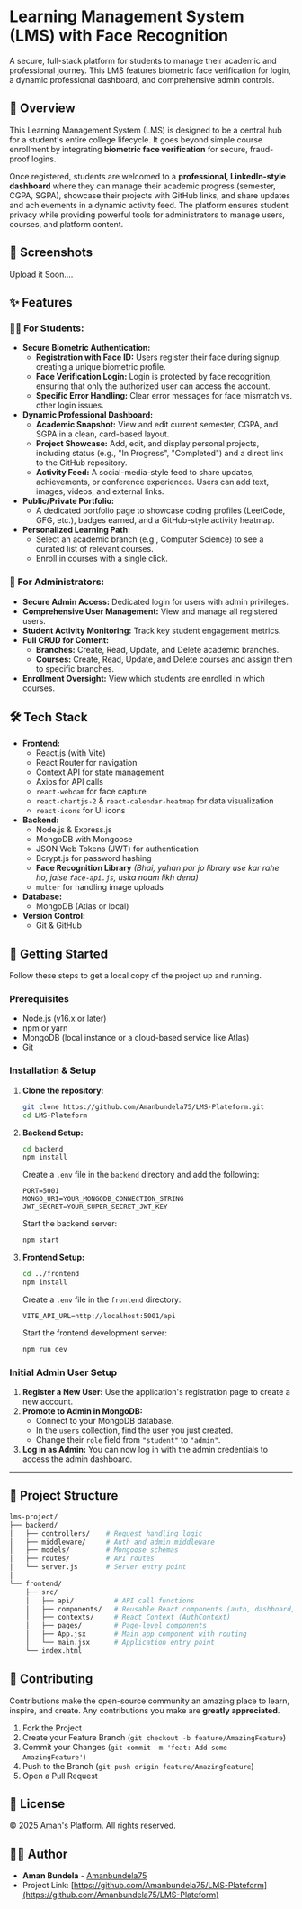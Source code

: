 # Learning Management System (LMS) with Face Recognition

A secure, full-stack platform for students to manage their academic and professional journey. This LMS features biometric face verification for login, a dynamic professional dashboard, and comprehensive admin controls. 

## 🌟 Overview

This Learning Management System (LMS) is designed to be a central hub for a student's entire college lifecycle. It goes beyond simple course enrollment by integrating **biometric face verification** for secure, fraud-proof logins.

Once registered, students are welcomed to a **professional, LinkedIn-style dashboard** where they can manage their academic progress (semester, CGPA, SGPA), showcase their projects with GitHub links, and share updates and achievements in a dynamic activity feed. The platform ensures student privacy while providing powerful tools for administrators to manage users, courses, and platform content.

## 📸 Screenshots

Upload it Soon....

## ✨ Features

### 👨‍🎓 For Students:

*   **Secure Biometric Authentication:**
    *   **Registration with Face ID:** Users register their face during signup, creating a unique biometric profile.
    *   **Face Verification Login:** Login is protected by face recognition, ensuring that only the authorized user can access the account.
    *   **Specific Error Handling:** Clear error messages for face mismatch vs. other login issues.
*   **Dynamic Professional Dashboard:**
    *   **Academic Snapshot:** View and edit current semester, CGPA, and SGPA in a clean, card-based layout.
    *   **Project Showcase:** Add, edit, and display personal projects, including status (e.g., "In Progress", "Completed") and a direct link to the GitHub repository.
    *   **Activity Feed:** A social-media-style feed to share updates, achievements, or conference experiences. Users can add text, images, videos, and external links.
*   **Public/Private Portfolio:**
    *   A dedicated portfolio page to showcase coding profiles (LeetCode, GFG, etc.), badges earned, and a GitHub-style activity heatmap.
*   **Personalized Learning Path:**
    *   Select an academic branch (e.g., Computer Science) to see a curated list of relevant courses.
    *   Enroll in courses with a single click.

### 👮 For Administrators:

*   **Secure Admin Access:** Dedicated login for users with admin privileges.
*   **Comprehensive User Management:** View and manage all registered users.
*   **Student Activity Monitoring:** Track key student engagement metrics.
*   **Full CRUD for Content:**
    *   **Branches:** Create, Read, Update, and Delete academic branches.
    *   **Courses:** Create, Read, Update, and Delete courses and assign them to specific branches.
*   **Enrollment Oversight:** View which students are enrolled in which courses.

## 🛠️ Tech Stack

*   **Frontend:**
    *   React.js (with Vite)
    *   React Router for navigation
    *   Context API for state management
    *   Axios for API calls
    *   `react-webcam` for face capture
    *   `react-chartjs-2` & `react-calendar-heatmap` for data visualization
    *   `react-icons` for UI icons
*   **Backend:**
    *   Node.js & Express.js
    *   MongoDB with Mongoose
    *   JSON Web Tokens (JWT) for authentication
    *   Bcrypt.js for password hashing
    *   **Face Recognition Library** *(Bhai, yahan par jo library use kar rahe ho, jaise `face-api.js`, uska naam likh dena)*
    *   `multer` for handling image uploads
*   **Database:**
    *   MongoDB (Atlas or local)
*   **Version Control:**
    *   Git & GitHub

## 🚀 Getting Started

Follow these steps to get a local copy of the project up and running.

### Prerequisites

*   Node.js (v16.x or later)
*   npm or yarn
*   MongoDB (local instance or a cloud-based service like Atlas)
*   Git

### Installation & Setup

1.  **Clone the repository:**
    ```bash
    git clone https://github.com/Amanbundela75/LMS-Plateform.git
    cd LMS-Plateform
    ```

2.  **Backend Setup:**
    ```bash
    cd backend
    npm install
    ```
    Create a `.env` file in the `backend` directory and add the following:
    ```env
    PORT=5001
    MONGO_URI=YOUR_MONGODB_CONNECTION_STRING
    JWT_SECRET=YOUR_SUPER_SECRET_JWT_KEY
    ```
    Start the backend server:
    ```bash
    npm start
    ```

3.  **Frontend Setup:**
    ```bash
    cd ../frontend
    npm install
    ```
    Create a `.env` file in the `frontend` directory:
    ```env
    VITE_API_URL=http://localhost:5001/api
    ```
    Start the frontend development server:
    ```bash
    npm run dev
    ```

### Initial Admin User Setup

1.  **Register a New User:** Use the application's registration page to create a new account.
2.  **Promote to Admin in MongoDB:**
    *   Connect to your MongoDB database.
    *   In the `users` collection, find the user you just created.
    *   Change their `role` field from `"student"` to `"admin"`.
3.  **Log in as Admin:** You can now log in with the admin credentials to access the admin dashboard.

---
## 🔧 Project Structure
```bash
lms-project/
├── backend/
│   ├── controllers/    # Request handling logic
│   ├── middleware/     # Auth and admin middleware
│   ├── models/         # Mongoose schemas
│   ├── routes/         # API routes
│   └── server.js       # Server entry point
│
└── frontend/
    ├── src/
    │   ├── api/          # API call functions
    │   ├── components/   # Reusable React components (auth, dashboard, etc.)
    │   ├── contexts/     # React Context (AuthContext)
    │   ├── pages/        # Page-level components
    │   ├── App.jsx       # Main app component with routing
    │   └── main.jsx      # Application entry point
    └── index.html
```

## 🤝 Contributing

Contributions make the open-source community an amazing place to learn, inspire, and create. Any contributions you make are **greatly appreciated**.

1.  Fork the Project
2.  Create your Feature Branch (`git checkout -b feature/AmazingFeature`)
3.  Commit your Changes (`git commit -m 'feat: Add some AmazingFeature'`)
4.  Push to the Branch (`git push origin feature/AmazingFeature`)
5.  Open a Pull Request

## 📝 License

© 2025 Aman's Platform. All rights reserved.

## 🧑‍💻 Author

*   **Aman Bundela** - [Amanbundela75](https://github.com/Amanbundela75)
*   Project Link: [https://github.com/Amanbundela75/LMS-Plateform](https://github.com/Amanbundela75/LMS-Plateform)
